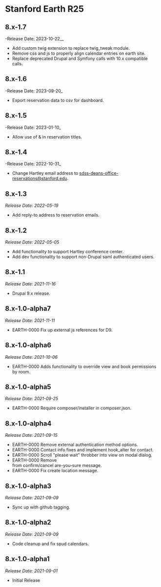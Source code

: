 # Stanford Earth R25

8.x-1.7
-------------------------------------------------------------------------
-Release Date: 2023-10-22__

- Add custom twig extension to replace twig_tweak module.
- Remove css and js to properly align calendar entries on earth site.
- Replace deprecated Drupal and Symfony calls with 10.x compatible calls.

8.x-1.6
-------------------------------------------------------------------------
-Release Date: 2023-09-20_

- Export reservation data to csv for dashboard.

8.x-1.5
-------------------------------------------------------------------------
-Release Date: 2023-01-10_

- Allow use of & in reservation titles.

8.x-1.4
-------------------------------------------------------------------------
-Release Date: 2022-10-31_

- Change Hartley email address to sdss-deans-office-reservations@stanford.edu.

8.x-1.3
-------------------------------------------------------------------------
_Release Date: 2022-05-19_

- Add reply-to address to reservation emails.

8.x-1.2
-------------------------------------------------------------------------
_Release Date: 2022-05-05_

- Add functionality to support Hartley conference center.
- Add dev functionality to support non-Drupal saml authenticated users.

8.x-1.1
-------------------------------------------------------------------------
_Release Date: 2021-11-16_

- Drupal 9.x release.

8.x-1.0-alpha7
-------------------------------------------------------------------------
_Release Date: 2021-11-11_

- EARTH-0000 Fix up external js references for D9.

8.x-1.0-alpha6
-------------------------------------------------------------------------
_Release Date: 2021-10-06_

- EARTH-0000 Adds functionality to override view and book permissions by room.

8.x-1.0-alpha5
-------------------------------------------------------------------------
_Release Date: 2021-09-25_

- EARTH-0000 Require composer/installer in composer.json.

8.x-1.0-alpha4
-------------------------------------------------------------------------
_Release Date: 2021-09-15_

- EARTH-0000 Remove external authentication method options.
- EARTH-0000 Contact info fixes and implement hook_alter for contact.
- EARTH-0000 Scroll "please wait" throbber into view on modal dialog.
- EARTH-0000 Remove <br /> from confirm/cancel are-you-sure message.
- EARTH-0000 Fix create location message.

8.x-1.0-alpha3
--------------------------------------------------------------------------------
_Release Date: 2021-09-09_

- Sync up with github tagging.

8.x-1.0-alpha2
--------------------------------------------------------------------------------
_Release Date: 2021-09-09_

- Code cleanup and fix spud calendars.

8.x-1.0-alpha1
--------------------------------------------------------------------------------
_Release Date: 2021-09-01_

- Initial Release

